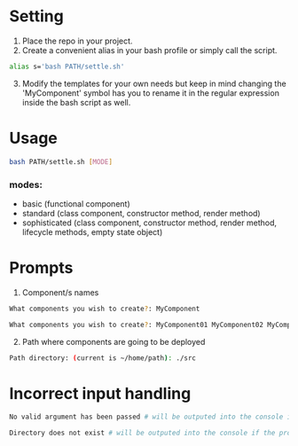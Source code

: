 # Setting
1. Place the repo in your project.
2. Create a convenient alias in your bash profile or simply call the script.
```bash
alias s='bash PATH/settle.sh'
```
3. Modify the templates for your own needs but keep in mind changing the 'MyComponent' symbol has you to rename it in the regular expression inside the bash script as well.
# Usage
```bash
bash PATH/settle.sh [MODE]
```
### modes:
- basic (functional component)
- standard (class component, constructor method, render method)
- sophisticated (class component, constructor method, render method, lifecycle methods, empty state object)
# Prompts
1. Component/s names 
```bash
What components you wish to create?: MyComponent
```
```bash
What components you wish to create?: MyComponent01 MyComponent02 MyComponent03
```
2. Path where components are going to be deployed
```bash
Path directory: (current is ~/home/path): ./src 
```
# Incorrect input handling
```bash
No valid argument has been passed # will be outputed into the console if no valid mode argument has been provided
``` 
```bash
Directory does not exist # will be outputed into the console if the provided path is not correct
``` 

